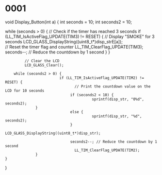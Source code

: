 # 0001
void Display_Button(int a)
{
	 int seconds = 10;
	 int seconds2 = 10;
	 
   while (seconds > 0) {
               // Check if the timer has reached 3 seconds
               if (LL_TIM_IsActiveFlag_UPDATE(TIM3) != RESET) {
                   // Display "SMOKE" for 3 seconds
                   LCD_GLASS_DisplayString((uint8_t*)disp_strE[a]);  
                   // Reset the timer flag and counter
                   LL_TIM_ClearFlag_UPDATE(TIM3);
                   seconds--; // Reduce the countdown by 1 second
                }
		}
				     
             // Clear the LCD
             LCD_GLASS_Clear();
						 
		while (seconds2 > 0) {
							 if (LL_TIM_IsActiveFlag_UPDATE(TIM2) != RESET) {
									// Print the countdown value on the LCD for 10 seconds
								  if (seconds2 < 10) {
											sprintf(disp_str, "0%d", seconds2);
                  } 
								  else {
									 		sprintf(disp_str, "%d", seconds2);
								  }
								  LCD_GLASS_DisplayString((uint8_t*)disp_str);
									
								  seconds2--; // Reduce the countdown by 1 second
									LL_TIM_ClearFlag_UPDATE(TIM2);
                  }
    }
}		
